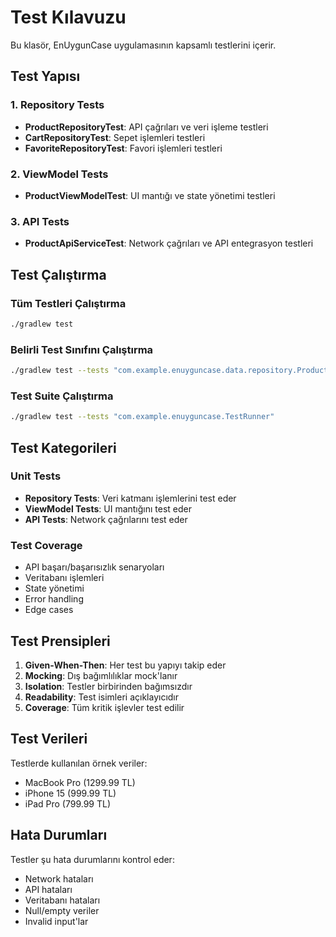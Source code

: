 # Test Kılavuzu

Bu klasör, EnUygunCase uygulamasının kapsamlı testlerini içerir.

## Test Yapısı

### 1. Repository Tests
- **ProductRepositoryTest**: API çağrıları ve veri işleme testleri
- **CartRepositoryTest**: Sepet işlemleri testleri
- **FavoriteRepositoryTest**: Favori işlemleri testleri

### 2. ViewModel Tests
- **ProductViewModelTest**: UI mantığı ve state yönetimi testleri

### 3. API Tests
- **ProductApiServiceTest**: Network çağrıları ve API entegrasyon testleri

## Test Çalıştırma

### Tüm Testleri Çalıştırma
```bash
./gradlew test
```

### Belirli Test Sınıfını Çalıştırma
```bash
./gradlew test --tests "com.example.enuyguncase.data.repository.ProductRepositoryTest"
```

### Test Suite Çalıştırma
```bash
./gradlew test --tests "com.example.enuyguncase.TestRunner"
```

## Test Kategorileri

### Unit Tests
- **Repository Tests**: Veri katmanı işlemlerini test eder
- **ViewModel Tests**: UI mantığını test eder
- **API Tests**: Network çağrılarını test eder

### Test Coverage
- API başarı/başarısızlık senaryoları
- Veritabanı işlemleri
- State yönetimi
- Error handling
- Edge cases

## Test Prensipleri

1. **Given-When-Then**: Her test bu yapıyı takip eder
2. **Mocking**: Dış bağımlılıklar mock'lanır
3. **Isolation**: Testler birbirinden bağımsızdır
4. **Readability**: Test isimleri açıklayıcıdır
5. **Coverage**: Tüm kritik işlevler test edilir

## Test Verileri

Testlerde kullanılan örnek veriler:
- MacBook Pro (1299.99 TL)
- iPhone 15 (999.99 TL)
- iPad Pro (799.99 TL)

## Hata Durumları

Testler şu hata durumlarını kontrol eder:
- Network hataları
- API hataları
- Veritabanı hataları
- Null/empty veriler
- Invalid input'lar 